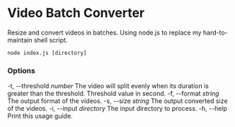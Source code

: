 # Video Batch Converter
Resize and convert videos in batches. Using node.js to replace my hard-to-maintain shell script.

```
node index.js [directory]
```

### Options
-t, --threshold *number*   The video will split evenly when its duration is greater than the threshold. Threshold value in second.
-f, --format *string*      The output format of the videos.
-s, --size *string*        The output converted size of the videos.
-i, --input *directory*    The input directory to process.
-h, --help               Print this usage guide.
